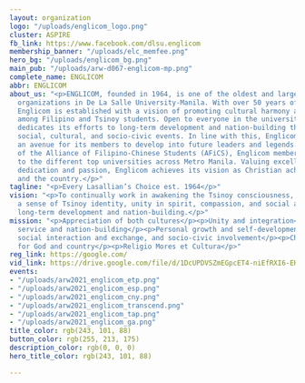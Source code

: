```yaml
---
layout: organization
logo: "/uploads/englicom_logo.png"
cluster: ASPIRE
fb_link: https://www.facebook.com/dlsu.englicom
membership_banner: "/uploads/elc_memfee.png"
hero_bg: "/uploads/englicom_bg.png"
main_pub: "/uploads/arw-d067-englicom-mp.png"
complete_name: ENGLICOM
abbr: ENGLICOM
about_us: "<p>ENGLICOM, founded in 1964, is one of the oldest and largest student
  organizations in De La Salle University-Manila. With over 50 years of excellence,
  Englicom is established with a vision of promoting cultural harmony and social awareness
  among Filipino and Tsinoy students. Open to everyone in the university, Englicom
  dedicates its efforts to long-term development and nation-building through organizing
  social, cultural, and socio-civic events. In line with this, Englicom serves as
  an avenue for its members to develop into future leaders and legends. As a member
  of the Alliance of Filipino-Chinese Students (AFiCS), Englicom members are connected
  to the different top universities across Metro Manila. Valuing excellence through
  dedication and passion, Englicom achieves its vision as Christian achiever for God
  and the country.</p>"
tagline: "<p>Every Lasallian’s Choice est. 1964</p>"
vision: "<p>To continually work in awakening the Tsinoy consciousness, instilling
  a sense of Tsinoy identity, unity in spirit, compassion, and social awareness through
  long-term development and nation-building.</p>"
mission: "<p>Appreciation of both cultures</p><p>Unity and integration</p><p>Dedicated
  service and nation-building</p><p>Personal growth and self-development</p><p>Training,
  social interaction and exchange, and socio-civic involvement</p><p>Christian Achievers
  for God and country</p><p>Religio Mores et Cultura</p>"
reg_link: https://google.com/
vid_link: https://drive.google.com/file/d/1DcUPDVSZmEGpcET4-niEfRXI6-EHbbtM/preview
events:
- "/uploads/arw2021_englicom_etp.png"
- "/uploads/arw2021_englicom_esp.png"
- "/uploads/arw2021_englicom_cny.png"
- "/uploads/arw2021_englicom_transcend.png"
- "/uploads/arw2021_englicom_tap.png"
- "/uploads/arw2021_englicom_ga.png"
title_color: rgb(243, 101, 88)
button_color: rgb(255, 213, 175)
description_color: rgb(0, 0, 0)
hero_title_color: rgb(243, 101, 88)

---
```

